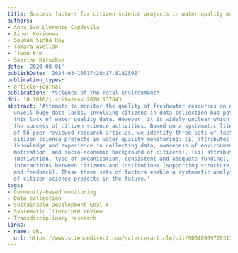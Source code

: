 ```yaml
---
title: Success factors for citizen science projects in water quality monitoring
authors:
- Anna San Llorente Capdevila
- Ainur Kokimova
- Saunak Sinha Ray
- Tamara Avellán
- Jiwon Kim
- Sabrina Kirschke
date: '2020-08-01'
publishDate: '2024-03-10T17:28:17.818259Z'
publication_types:
- article-journal
publication: '*Science of The Total Environment*'
doi: 10.1016/j.scitotenv.2020.137843
abstract: 'Attempts to monitor the quality of freshwater resources on a global scale
  unveil huge data lacks. Involving citizens in data collection has potential to resolve
  this lack of water quality data. However, it is widely unclear which factors drive
  the success of citizen science activities. Based on a systematic literature review
  of 56 peer-reviewed research articles, we identify three sets of factors for successful
  citizen science projects in water quality monitoring: (i) attributes of citizens
  (knowledge and experience in collecting data, awareness of environmental problems,
  motivation, and socio-economic background of citizens), (ii) attributes of institutions
  (motivation, type of organization, consistent and adequate funding), and (iii) the
  interactions between citizens and institutions (supporting structure, communication
  and feedback). These three sets of factors enable a systematic analysis and design
  of citizen science projects in the future.'
tags:
- Community-based monitoring
- Data collection
- Sustainable Development Goal 6
- Systematic literature review
- Transdisciplinary research
links:
- name: URL
  url: https://www.sciencedirect.com/science/article/pii/S0048969720313553
---
```

